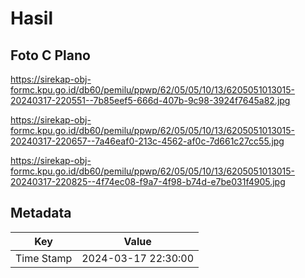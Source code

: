 # Hasil

## Foto C Plano

https://sirekap-obj-formc.kpu.go.id/db60/pemilu/ppwp/62/05/05/10/13/6205051013015-20240317-220551--7b85eef5-666d-407b-9c98-3924f7645a82.jpg

https://sirekap-obj-formc.kpu.go.id/db60/pemilu/ppwp/62/05/05/10/13/6205051013015-20240317-220657--7a46eaf0-213c-4562-af0c-7d661c27cc55.jpg

https://sirekap-obj-formc.kpu.go.id/db60/pemilu/ppwp/62/05/05/10/13/6205051013015-20240317-220825--4f74ec08-f9a7-4f98-b74d-e7be031f4905.jpg


## Metadata

| Key        | Value               |
| ---------- | ------------------- |
| Time Stamp | 2024-03-17 22:30:00 |



